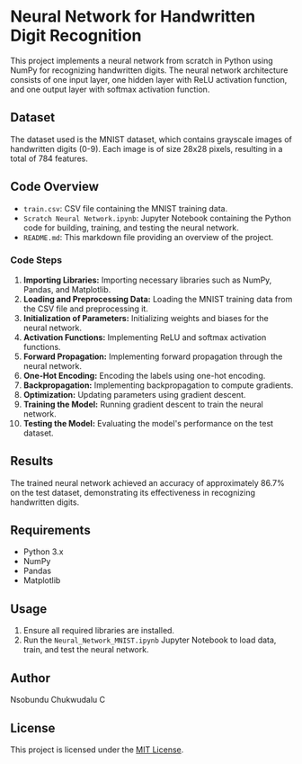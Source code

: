 # Neural Network for Handwritten Digit Recognition

This project implements a neural network from scratch in Python using NumPy for recognizing handwritten digits. The neural network architecture consists of one input layer, one hidden layer with ReLU activation function, and one output layer with softmax activation function.

## Dataset
The dataset used is the MNIST dataset, which contains grayscale images of handwritten digits (0-9). Each image is of size 28x28 pixels, resulting in a total of 784 features.

## Code Overview
- `train.csv`: CSV file containing the MNIST training data.
- `Scratch Neural Network.ipynb`: Jupyter Notebook containing the Python code for building, training, and testing the neural network.
- `README.md`: This markdown file providing an overview of the project.

### Code Steps
1. **Importing Libraries:** Importing necessary libraries such as NumPy, Pandas, and Matplotlib.
2. **Loading and Preprocessing Data:** Loading the MNIST training data from the CSV file and preprocessing it.
3. **Initialization of Parameters:** Initializing weights and biases for the neural network.
4. **Activation Functions:** Implementing ReLU and softmax activation functions.
5. **Forward Propagation:** Implementing forward propagation through the neural network.
6. **One-Hot Encoding:** Encoding the labels using one-hot encoding.
7. **Backpropagation:** Implementing backpropagation to compute gradients.
8. **Optimization:** Updating parameters using gradient descent.
9. **Training the Model:** Running gradient descent to train the neural network.
10. **Testing the Model:** Evaluating the model's performance on the test dataset.

## Results
The trained neural network achieved an accuracy of approximately 86.7% on the test dataset, demonstrating its effectiveness in recognizing handwritten digits.

## Requirements
- Python 3.x
- NumPy
- Pandas
- Matplotlib

## Usage
1. Ensure all required libraries are installed.
2. Run the `Neural_Network_MNIST.ipynb` Jupyter Notebook to load data, train, and test the neural network.

## Author
Nsobundu Chukwudalu C
## License
This project is licensed under the [MIT License](LICENSE).
